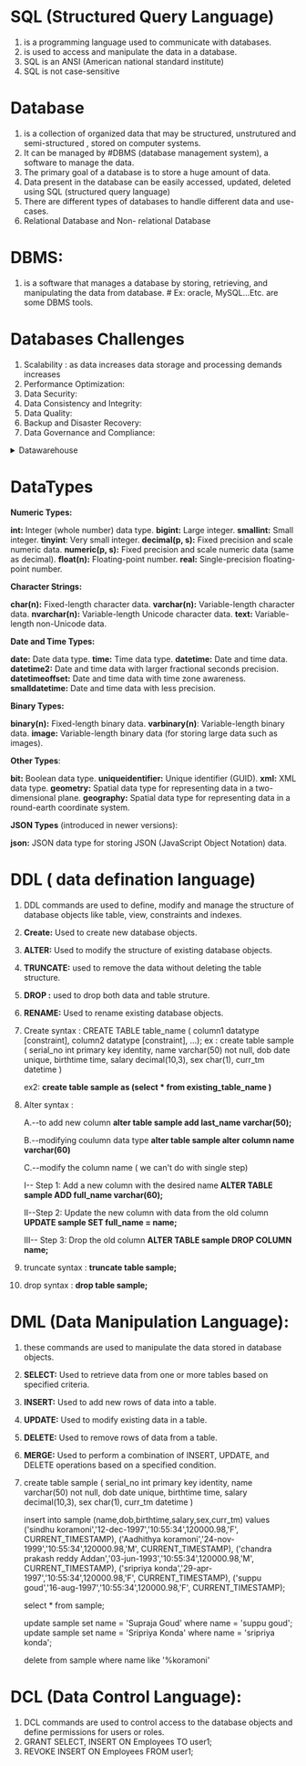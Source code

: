 # SQL (Structured Query Language)
1. is a programming language used to communicate with databases.
2. is used to access and manipulate the data in a database.
3. SQL is an ANSI (American national standard institute)
4. SQL is not case-sensitive

# Database
1. is a collection of organized data that may be structured, unstrutured and semi-structured , stored on computer systems.
2. It can be managed by #DBMS (database management system), a software to manage the data.
3. The primary goal of a database is to store a huge amount of data.
4. Data present in the database can be easily accessed, updated, deleted using SQL (structured query language)
5. There are different types of databases to handle different data and use-cases. 
6. Relational Database and Non- relational Database

# DBMS:  
1. is a software that manages a database by storing, retrieving, and manipulating the data from database. # Ex: oracle, MySQL...Etc. are some DBMS tools.

# Databases Challenges
1. Scalability : as data increases data storage and processing demands increases
2. Performance Optimization:
3. Data Security:
4. Data Consistency and Integrity:
5. Data Quality:
6. Backup and Disaster Recovery:
7. Data Governance and Compliance:

<details>
	<summary>Datawarehouse</summary>
	
# Datawarehouse (think first , load later)
1. is a system that gathers raw data from different source into a single, central, consistent data store to perform data analysis.
2. A data warehouse system enables an organization to run powerful analytics on huge volumes (petabytes) of historical data in ways that a standard database cannot.
3. Data warehouse maintain both current + historic data.
4. Traditionally, data warehouse was hosted on-premises. Now-a-days DW is hosted on cloud too.
5. DW is structured using predefined schema.
6. #note : databases is used for transactional processing and datawareHouse is used for analytical processing.
7. Data warehouses often use a **#dimensional** model, organizing data into fact tables (containing business facts or metrics) and dimension tables (containing descriptive attributes)

# on-premises
1. refers to computing infrastructure and software that are located within the physical premises of an organization.
2. which means organization/business maintain there own servers/data centers and managed by internal IT staff.

# Advantages of DW:
1. Better data quality:
2. Faster, business insights:
3. Smarter decision-making:

</details>

# DataTypes
**Numeric Types:**

**int:** Integer (whole number) data type.
**bigint:** Large integer.
**smallint:** Small integer.
**tinyint**: Very small integer.
**decimal(p, s):** Fixed precision and scale numeric data.
**numeric(p, s):** Fixed precision and scale numeric data (same as decimal).
**float(n):** Floating-point number.
**real:** Single-precision floating-point number.

**Character Strings:**

**char(n):** Fixed-length character data.
**varchar(n):** Variable-length character data.
**nvarchar(n):** Variable-length Unicode character data.
**text:** Variable-length non-Unicode data.

**Date and Time Types:**

**date:** Date data type.
**time:** Time data type.
**datetime:** Date and time data.
**datetime2:** Date and time data with larger fractional seconds precision.
**datetimeoffset:** Date and time data with time zone awareness.
**smalldatetime:** Date and time data with less precision.

**Binary Types:**

**binary(n):** Fixed-length binary data.
**varbinary(n)**: Variable-length binary data.
**image:** Variable-length binary data (for storing large data such as images).

**Other Types**:

**bit:** Boolean data type.
**uniqueidentifier:** Unique identifier (GUID).
**xml:** XML data type.
**geometry:** Spatial data type for representing data in a two-dimensional plane.
**geography:** Spatial data type for representing data in a round-earth coordinate system.

**JSON Types** (introduced in newer versions):

**json:** JSON data type for storing JSON (JavaScript Object Notation) data.

# DDL ( data defination language)
1. DDL commands are used to define, modify and manage the structure of database objects like table, view, constraints and indexes.
2. **Create:** Used to create new database objects.
3. **ALTER:** Used to modify the structure of existing database objects.
4. **TRUNCATE:** used to remove the data without deleting the table structure.
5. **DROP :** used to drop both data and table struture.
6. **RENAME:** Used to rename existing database objects.
7. Create syntax :
     CREATE TABLE table_name (
       column1 datatype [constraint],
       column2 datatype [constraint],
        ...);
   ex :
        create table sample
        ( serial_no int primary key identity,
          name varchar(50) not null,
          dob date unique,
          birthtime time,
          salary decimal(10,3),
          sex char(1),
          curr_tm datetime )
   
   ex2: **create table sample as (select * from existing_table_name )**

9. Alter syntax :
   
    A.--to add new column
    **alter table sample add last_name varchar(50);**

    B.--modifying coulumn data type
   **alter table sample alter column name varchar(60)**

    C.--modify the column name ( we can't do with single step)

    I-- Step 1: Add a new column with the desired name
   **ALTER TABLE sample
    ADD  full_name varchar(60);**

    II--Step 2: Update the new column with data from the old column
    **UPDATE sample SET full_name = name;**

    III-- Step 3: Drop the old column
    **ALTER TABLE sample
    DROP COLUMN name;**

10. truncate syntax : **truncate table sample;**
11.  drop syntax : **drop table sample;**

# DML (Data Manipulation Language):
1. these commands are used to manipulate the data stored in database objects.
2. **SELECT:** Used to retrieve data from one or more tables based on specified criteria.
3. **INSERT:** Used to add new rows of data into a table.
4. **UPDATE:** Used to modify existing data in a table.
5. **DELETE:** Used to remove rows of data from a table.
6. **MERGE:** Used to perform a combination of INSERT, UPDATE, and DELETE operations based on a specified condition.
7. 	create table sample
	(
  	serial_no int primary key identity,
  	name varchar(50) not null,
  	dob date unique,
  	birthtime time,
  	salary decimal(10,3),
  	sex char(1),
  	curr_tm datetime
 	)

 	insert into sample (name,dob,birthtime,salary,sex,curr_tm) values ('sindhu koramoni','12-dec-1997','10:55:34',120000.98,'F', CURRENT_TIMESTAMP),
 	('Aadhithya koramoni','24-nov-1999','10:55:34',120000.98,'M', CURRENT_TIMESTAMP),
 	('chandra prakash reddy Addan','03-jun-1993','10:55:34',120000.98,'M', CURRENT_TIMESTAMP),
 	('sripriya konda','29-apr-1997','10:55:34',120000.98,'F', CURRENT_TIMESTAMP),
 	('suppu goud','16-aug-1997','10:55:34',120000.98,'F', CURRENT_TIMESTAMP);

  	select * from sample;

 	update sample set name = 'Supraja Goud' where name = 'suppu goud';
 	update sample set name = 'Sripriya Konda' where name = 'sripriya konda';

	 delete from sample where name like '%koramoni'

# DCL (Data Control Language): 
1. DCL commands are used to control access to the database objects and define permissions for users or roles.
2. GRANT SELECT, INSERT ON Employees TO user1;
3. REVOKE INSERT ON Employees FROM user1;

   
      
   
        
    






